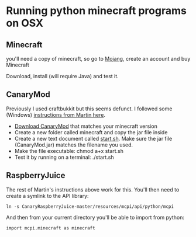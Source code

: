 # Running python minecraft programs on OSX

## Minecraft

you'll need a copy of minecraft, so go to [Mojang](https://account.mojang.com/), create an account and buy Minecraft

Download, install (will require Java) and test it.

## CanaryMod

Previously I used craftbukkit but this seems defunct. I followed some (Windows) [instructions from Martin here](http://www.stuffaboutcode.com/2014/10/minecraft-raspberryjuice-and-canarymod.html).

* [Download CanaryMod](http://canarymod.net/releases) that matches your minecraft version
* Create a new folder called minecraft and copy the jar file inside
* Create a new text document called [start.sh](start.sh). Make sure the jar file (CanaryMod.jar) matches the filename you used. 
* Make the file executable: chmod a+x start.sh
* Test it by running on a terminal: ./start.sh

## RaspberryJuice

The rest of Martin's instructions above work for this. You'll then need to create a symlink to the API library:

	ln -s CanaryRaspberryJuice-master/resources/mcpi/api/python/mcpi

And then from your current directory you'll be able to import from python:

	import mcpi.minecraft as minecraft



